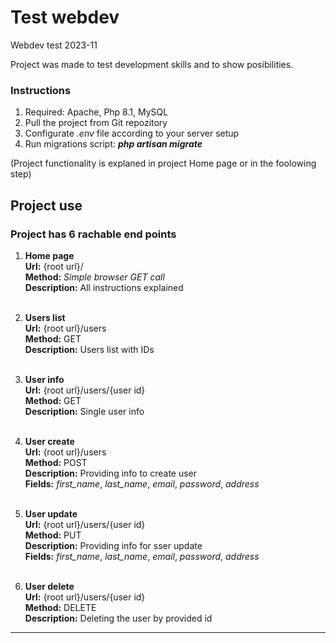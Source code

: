 # Test webdev #
Webdev test 2023-11

Project was made to test development skills and to show posibilities.

### Instructions ##

1. Required: Apache, Php 8.1, MySQL
1. Pull the project from Git repozitory
3. Configurate <i>.env</i> file according to your server setup
4. Run migrations script: <strong><em>php artisan migrate</em></strong>

(Project functionality is explaned in project Home page or in the foolowing step)

## Project use

### Project has 6 rachable end points

1. **Home page** <br/>
   **Url:** {root url}/ <br/>
   **Method:** <i>Simple browser GET call</i> <br/>
   **Description:** All instructions explained <br/><br/>

2. **Users list** <br/> 
   **Url:** {root url}/users <br/>
   **Method:** GET <br/>
   **Description:** Users list with IDs <br/><br/>
   
3. **User info** <br/>
	**Url:** {root url}/users/{user id} <br/>
	**Method:** GET <br/>
	**Description:** Single user info <br/><br/>
	
4. **User create** <br/>
	**Url:** {root url}/users <br/>
	**Method:** POST <br/>
	**Description:** Providing info to create user <br/>
	**Fields:** <i>first_name</i>, <i>last_name</i>, <i>email</i>, <i>password</i>, <i>address</i> <br/><br/>
	
5. **User update** <br/>
	**Url:** {root url}/users/{user id} <br/>
	**Method:** PUT <br/>
	**Description:** Providing info for sser update <br/>
	**Fields:** <i>first_name</i>, <i>last_name</i>, <i>email</i>, <i>password</i>, <i>address</i> <br/><br/>
	
6. **User delete** <br/>
	**Url:** {root url}/users/{user id} <br/>
	**Method:** DELETE <br/>
	**Description:** Deleting the user by provided id <br/>
----------------------------------------------------------------------------------------------------------------------